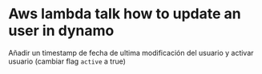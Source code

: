 # Aws lambda talk how to update an user in dynamo

Añadir un timestamp de fecha de ultima modificación del usuario y activar usuario (cambiar flag `active` a true)